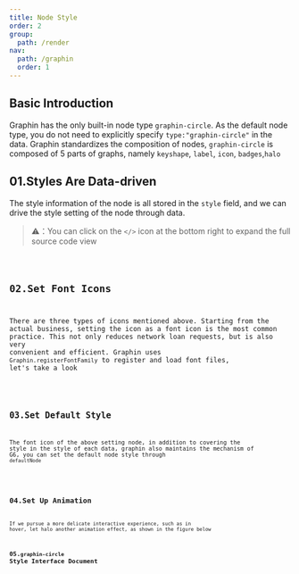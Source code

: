 ```yaml
---
title: Node Style
order: 2
group:
  path: /render
nav:
  path: /graphin
  order: 1
---
```


## Basic Introduction

Graphin has the only built-in node type `graphin-circle`. As the default node type, you do not need to explicitly specify `type:"graphin-circle"` in the data. Graphin standardizes the composition of nodes, `graphin-circle` is composed of 5 parts of graphs, namely `keyshape`, `label`, `icon`, `badges`,`halo`

## 01.Styles Are Data-driven

The style information of the node is all stored in the `style` field, and we can drive the style setting of the node through data.

> ⚠️：You can click on the `</>` icon at the bottom right to expand the full source code view

<code src='./demos/node.tsx'>

## 02.Set Font Icons

There are three types of icons mentioned above. Starting from the actual business, setting the icon as a font icon is the most common practice. This not only reduces network loan requests, but is also very convenient and efficient.
Graphin uses `Graphin.registerFontFamily` to register and load font files, let's take a look

<code src='./demos/node-icon.tsx'>

## 03.Set Default Style

The font icon of the above setting node, in addition to covering the style in the style of each data, graphin also maintains the mechanism of G6, you can set the default node style through `defaultNode`

<code src='./demos/node-default.tsx'>

## 04.Set Up Animation

If we pursue a more delicate interactive experience, such as in hover, let halo another animation effect, as shown in the figure below
<code src='./demos/node-animate.tsx'>

## 05.`graphin-circle` Style Interface Document

<API  src='../../interface/node-style.ts' >
